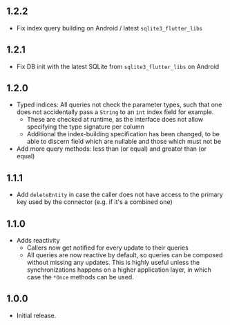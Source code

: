 ## 1.2.2

* Fix index query building on Android / latest `sqlite3_flutter_libs`

## 1.2.1

* Fix DB init with the latest SQLite from `sqlite3_flutter_libs` on Android

## 1.2.0

* Typed indices: All queries not check the parameter types, such that one does not accidentally pass a `String` to an `int` index field for example.
  * These are checked at runtime, as the interface does not allow specifying the type signature per column
  * Additional the index-building specification has been changed, to be able to discern field which are nullable and those which must not be
* Add more query methods: less than (or equal) and greater than (or equal)

## 1.1.1

* Add `deleteEntity` in case the caller does not have access to the primary key used by the connector (e.g. if it's a combined one)

## 1.1.0

* Adds reactivity
  - Callers now get notified for every update to their queries
  - All queries are now reactive by default, so queries can be composed without missing any updates. This is highly useful unless the synchronizations happens on a higher application layer, in which case the `*Once` methods can be used.

## 1.0.0

* Initial release.
